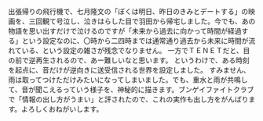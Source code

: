 出張帰りの飛行機で、七月隆文の「ぼくは明日、昨日のきみとデートする」の映画を、三回観て号泣し、泣きはらした目で羽田から帰宅しました。今でも、あの物語を思い出すだけで泣けるのですが「未来から過去に向かって時間が経過する」という設定なのに、〇時から二四時までは通常通り過去から未来に時間が流れている、という設定の雑さが残念でなりません。
一方でＴＥＮＥＴだと、目の前で逆再生されるので、あー難しいなと思います。
というわけで、ある時刻を起点に、音だけが逆向きに送受信される世界を設定しました。
すみません、雨は取ってつけただけみたいになってしまいました。でも、重水と雨が共鳴して、音が聞こえるっていう様子を、神秘的に描きます。ブンゲイファイトクラブで「情報の出し方がうまい」と評されたので、これの実作も出し方をがんばります。よろしくおねがいします。